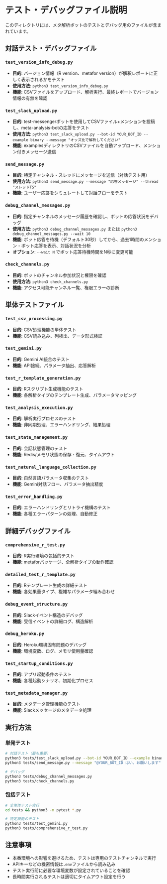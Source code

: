 # テスト・デバッグファイル説明

このディレクトリには、メタ解析ボットのテストとデバッグ用のファイルが含まれています。

## 対話テスト・デバッグファイル

### `test_version_info_debug.py`
- **目的**: バージョン情報（R version、metafor version）が解釈レポートに正しく表示されるかをテスト
- **使用方法**: `python3 test_version_info_debug.py`
- **機能**: CSVファイルをアップロード、解析実行、最終レポートでバージョン情報の有無を確認

### `test_slack_upload.py`
- **目的**: test-messengerボットを使用してCSVファイル+メンションを投稿し、meta-analysis-botの応答をテスト
- **使用方法**: `python3 test_slack_upload.py --bot-id YOUR_BOT_ID --example binary --message "オッズ比で解析してください"`
- **機能**: examplesディレクトリのCSVファイルを自動アップロード、メンション付きメッセージ送信

### `send_message.py`
- **目的**: 特定チャンネル・スレッドにメッセージを送信（対話テスト用）
- **使用方法**: `python3 send_message.py --message "応答メッセージ" --thread "スレッドTS"`
- **機能**: ユーザー応答をシミュレートして対話フローをテスト

### `debug_channel_messages.py`
- **目的**: 指定チャンネルのメッセージ履歴を確認し、ボットの応答状況をデバッグ
- **使用方法**: `python3 debug_channel_messages.py` または `python3 debug_channel_messages.py --wait 10`
- **機能**: ボット応答を待機（デフォルト30秒）してから、過去1時間のメンション・ボット応答を表示、対話状況を分析
- **オプション**: `--wait N` でボット応答待機時間をN秒に変更可能

### `check_channels.py`
- **目的**: ボットのチャンネル参加状況と権限を確認
- **使用方法**: `python3 check_channels.py`
- **機能**: アクセス可能チャンネル一覧、権限エラーの診断

## 単体テストファイル

### `test_csv_processing.py`
- **目的**: CSV処理機能の単体テスト
- **機能**: CSV読み込み、列検出、データ形式検証

### `test_gemini.py`
- **目的**: Gemini AI統合のテスト
- **機能**: API接続、パラメータ抽出、応答解析

### `test_r_template_generation.py`
- **目的**: Rスクリプト生成機能のテスト
- **機能**: 各解析タイプのテンプレート生成、パラメータマッピング

### `test_analysis_execution.py`
- **目的**: 解析実行プロセスのテスト
- **機能**: 非同期処理、エラーハンドリング、結果処理

### `test_state_management.py`
- **目的**: 会話状態管理のテスト
- **機能**: Redis/メモリ状態の保存・復元、タイムアウト

### `test_natural_language_collection.py`
- **目的**: 自然言語パラメータ収集のテスト
- **機能**: Gemini対話フロー、パラメータ抽出精度

### `test_error_handling.py`
- **目的**: エラーハンドリングとリトライ機構のテスト
- **機能**: 各種エラーパターンの処理、自動修正

## 詳細デバッグファイル

### `comprehensive_r_test.py`
- **目的**: R実行環境の包括的テスト
- **機能**: metaforパッケージ、全解析タイプの動作確認

### `detailed_test_r_template.py`
- **目的**: Rテンプレート生成の詳細テスト
- **機能**: 各効果量タイプ、複雑なパラメータ組み合わせ

### `debug_event_structure.py`
- **目的**: Slackイベント構造のデバッグ
- **機能**: 受信イベントの詳細ログ、構造解析

### `debug_heroku.py`
- **目的**: Heroku環境固有問題のデバッグ
- **機能**: 環境変数、ログ、メモリ使用量確認

### `test_startup_conditions.py`
- **目的**: アプリ起動条件のテスト
- **機能**: 各種起動シナリオ、初期化プロセス

### `test_metadata_manager.py`
- **目的**: メタデータ管理機能のテスト
- **機能**: Slackメッセージのメタデータ処理

## 実行方法

### 単発テスト
```bash
# 対話テスト（最も重要）
python3 tests/test_slack_upload.py --bot-id YOUR_BOT_ID --example binary
python3 tests/send_message.py --message "@YOUR_BOT_ID はい、お願いします" --thread "スレッドTS"

# デバッグ
python3 tests/debug_channel_messages.py
python3 tests/check_channels.py
```

### 包括テスト
```bash
# 全単体テスト実行
cd tests && python3 -m pytest *.py

# 特定機能のテスト
python3 tests/test_gemini.py
python3 tests/comprehensive_r_test.py
```

## 注意事項

- 本番環境への影響を避けるため、テストは専用のテストチャンネルで実行
- APIキーなどの機密情報は`.env`ファイルから読み込み
- テスト実行前に必要な環境変数が設定されていることを確認
- 長時間実行されるテストは適切にタイムアウト設定を行う